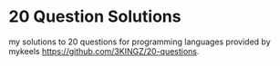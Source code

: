 # 20 Question Solutions
my solutions to 20 questions for programming languages provided by mykeels https://github.com/3KINGZ/20-questions.

